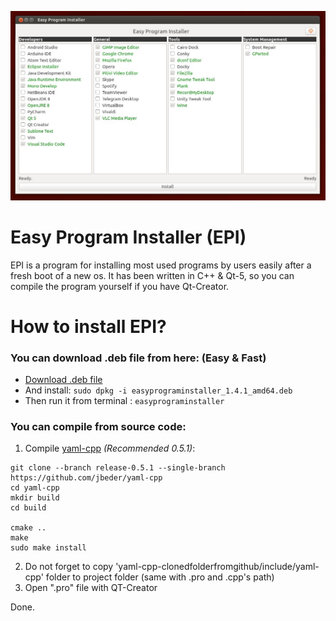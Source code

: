 ![Snapshot](https://github.com/eminfedar/easyprograminstaller/raw/master/snap1.jpg)
# Easy Program Installer (EPI)
EPI is a program for installing most used programs by users easily after a fresh boot of a new os.
It has been written in C++ & Qt-5, so you can compile the program yourself if you have Qt-Creator.

# How to install EPI?
### You can download .deb file from here: (Easy & Fast)
* [Download .deb file](https://github.com/eminfedar/easyprograminstaller/releases/download/v1.4.1/easyprograminstaller_1.4.1_amd64.deb)
* And install: `sudo dpkg -i easyprograminstaller_1.4.1_amd64.deb`
* Then run it from terminal : `easyprograminstaller`

### You can compile from source code:

1. Compile [yaml-cpp](https://github.com/jbeder/yaml-cpp) _(Recommended 0.5.1)_:
```
git clone --branch release-0.5.1 --single-branch https://github.com/jbeder/yaml-cpp
cd yaml-cpp
mkdir build
cd build

cmake ..
make
sudo make install
```
2. Do not forget to copy 'yaml-cpp-clonedfolderfromgithub/include/yaml-cpp' folder to project folder (same with .pro and .cpp's path)
3. Open ".pro" file with QT-Creator

Done.
